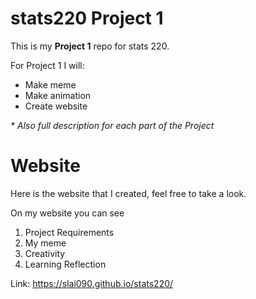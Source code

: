 # stats220 Project 1

This is my <b>Project 1</b> repo for stats 220.

For Project 1 I will:
<ul>
  <li>Make meme</li>
  <li>Make animation</li>
  <li>Create website</li>
</ul>

<em>* Also full description for each part of the Project</em>

# Website

Here is the website that I created, feel free to take a look.

On my website you can see
<ol>
  <li>Project Requirements</li>
  <li>My meme</li>
  <li>Creativity</li>
  <li>Learning Reflection</li>
</ol>

Link: https://slai090.github.io/stats220/
